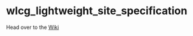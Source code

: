 # wlcg_lightweight_site_specification
Head over to the [Wiki](https://github.com/WLCG-Lightweight-Sites/wlcg_lightweight_site_specification/wiki)
